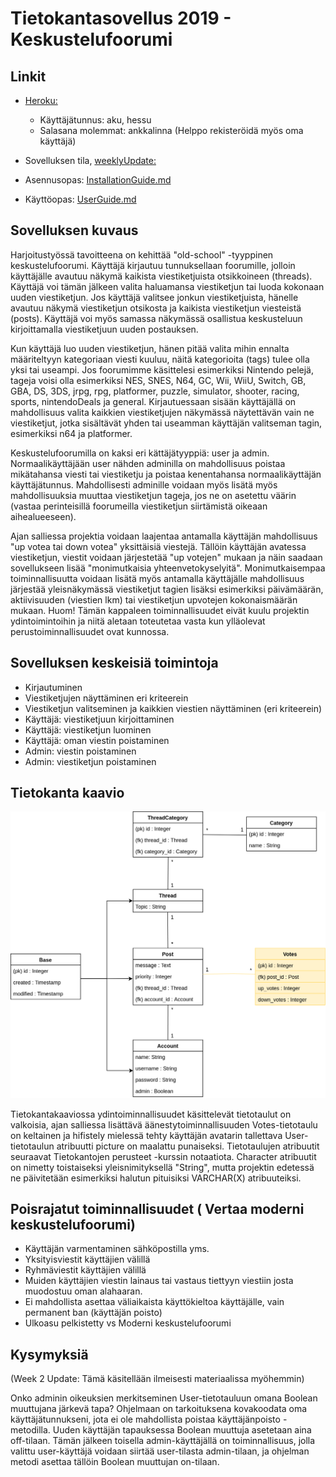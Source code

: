 # Tietokantasovellus 2019 - Keskustelufoorumi

## Linkit
* [Heroku:](https://tsoha-keskustelufoorumi-jj.herokuapp.com/) 
  * Käyttäjätunnus: aku, hessu
  * Salasana molemmat: ankkalinna (Helppo rekisteröidä myös oma käyttäjä)
  
* Sovelluksen tila, [weeklyUpdate:](https://github.com/Zessi19/Tietokantasovellus-2019/blob/master/documentation/WeeklyUpdate.md)

* Asennusopas: [InstallationGuide.md](https://github.com/Zessi19/Tietokantasovellus-2019/blob/master/documentation/InstallationGuide.md)
* Käyttöopas: [UserGuide.md](https://github.com/Zessi19/Tietokantasovellus-2019/blob/master/documentation/UserGuide.md)

## Sovelluksen kuvaus

Harjoitustyössä tavoitteena on kehittää "old-school" -tyyppinen keskustelufoorumi. Käyttäjä kirjautuu tunnuksellaan foorumille, jolloin käyttäjälle avautuu näkymä kaikista viestiketjuista otsikkoineen (threads). Käyttäjä voi tämän jälkeen valita haluamansa viestiketjun tai luoda kokonaan uuden viestiketjun. Jos käyttäjä valitsee jonkun viestiketjuista, hänelle avautuu näkymä viestiketjun otsikosta ja kaikista viestiketjun viesteistä (posts). Käyttäjä voi myös samassa näkymässä osallistua keskusteluun kirjoittamalla viestiketjuun uuden postauksen.

Kun käyttäjä luo uuden viestiketjun, hänen pitää valita mihin ennalta määriteltyyn kategoriaan viesti kuuluu, näitä kategorioita (tags) tulee olla yksi tai useampi. Jos foorumimme käsittelesi esimerkiksi Nintendo pelejä, tageja voisi olla esimerkiksi NES, SNES, N64, GC, Wii, WiiU, Switch, GB, GBA, DS, 3DS, jrpg, rpg, platformer, puzzle, simulator, shooter, racing, sports, nintendoDeals ja general. Kirjautuessaan sisään käyttäjällä on mahdollisuus valita kaikkien viestiketjujen näkymässä näytettävän vain ne viestiketjut, jotka sisältävät yhden tai useamman käyttäjän valitseman tagin, esimerkiksi n64 ja platformer.

Keskustelufoorumilla on kaksi eri kättäjätyyppiä: user ja admin. Normaalikäyttäjään user nähden adminilla on mahdollisuus poistaa mikätahansa viesti tai viestiketju ja poistaa kenentahansa normaalikäyttäjän käyttäjätunnus. Mahdollisesti adminille voidaan myös lisätä myös mahdollisuuksia muuttaa viestiketjun tageja, jos ne on asetettu väärin (vastaa perinteisillä foorumeilla viestiketjun siirtämistä oikeaan aihealueeseen).

Ajan salliessa projektia voidaan laajentaa antamalla käyttäjän mahdollisuus "up votea tai down votea" yksittäisiä viestejä. Tällöin käyttäjän avatessa viestiketjun, viestit voidaan järjestetää "up votejen" mukaan ja näin saadaan sovellukseen lisää "monimutkaisia yhteenvetokyselyitä". Monimutkaisempaa toiminnallisuutta voidaan lisätä myös antamalla käyttäjälle mahdollisuus järjestää yleisnäkymässä viestiketjut tagien lisäksi esimerkiksi päivämäärän, aktiivisuuden (viestien lkm) tai viestiketjun upvotejen kokonaismäärän mukaan. Huom! Tämän kappaleen toiminnallisuudet eivät kuulu projektin ydintoimintoihin ja niitä aletaan toteutetaa vasta kun ylläolevat perustoiminnallisuudet ovat kunnossa. 


## Sovelluksen keskeisiä toimintoja

* Kirjautuminen
* Viestiketjujen näyttäminen eri kriteerein
* Viestiketjun valitseminen ja kaikkien viestien näyttäminen (eri kriteerein)
* Käyttäjä: viestiketjuun kirjoittaminen
* Käyttäjä: viestiketjun luominen
* Käyttäjä: oman viestin poistaminen
* Admin: viestin poistaminen
* Admin: viestiketjun poistaminen


## Tietokanta kaavio
![](documentation/tietokantakaavio.png)

Tietokantakaaviossa ydintoiminnallisuudet käsittelevät tietotaulut on valkoisia, ajan salliessa lisättävä äänestytoiminnallisuuden Votes-tietotaulu on keltainen ja hifistely mielessä tehty käyttäjän avatarin tallettava User-tietotaulun atribuutti picture on maalattu punaiseksi. Tietotaulujen atribuutit seuraavat Tietokantojen perusteet -kurssin notaatiota. Character atribuutit on nimetty toistaiseksi yleisnimityksellä "String", mutta projektin edetessä ne päivitetään esimerkiksi halutun pituisiksi VARCHAR(X) atribuuteiksi.  


## Poisrajatut toiminnallisuudet ( Vertaa moderni keskustelufoorumi)

* Käyttäjän varmentaminen sähköpostilla yms.
* Yksityisviestit käyttäjien välillä
* Ryhmäviestit käyttäjien välillä
* Muiden käyttäjien viestin lainaus tai vastaus tiettyyn viestiin josta muodostuu oman alahaaran.
* Ei mahdollista asettaa väliaikaista käyttökieltoa käyttäjälle, vain permanent ban (käyttäjän poisto)
* Ulkoasu pelkistetty vs Moderni keskustelufoorumi


## Kysymyksiä

(Week 2 Update: Tämä käsitellään ilmeisesti materiaalissa myöhemmin)

Onko adminin oikeuksien merkitseminen User-tietotauluun omana Boolean muuttujana järkevä tapa? Ohjelmaan on tarkoituksena kovakoodata oma käyttäjätunnukseni, jota ei ole mahdollista poistaa käyttäjänpoisto -metodilla. Uuden käyttäjän tapauksessa Boolean muuttuja asetetaan aina off-tilaan. Tämän jälkeen toisella admin-käyttäjällä on toiminnallisuus, jolla valittu user-käyttäjä voidaan siirtää user-tilasta admin-tilaan, ja ohjelman metodi asettaa tällöin Boolean muuttujan on-tilaan. 
